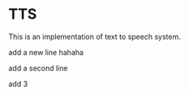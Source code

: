 # TTS

This is an implementation of text to speech system.


add a new line hahaha


add a second line 

add 3

 
